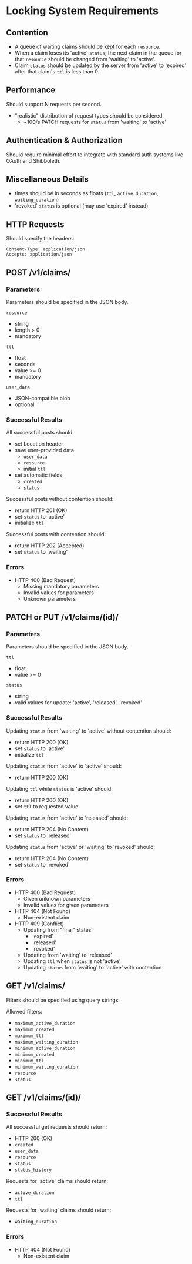 # Locking System Requirements
## Contention
- A queue of waiting claims should be kept for each `resource`.
- When a claim loses its 'active' `status`, the next claim in the queue for that
  `resource` should be changed from 'waiting' to 'active'.
- Claim `status` should be updated by the server from 'active' to 'expired'
  after that claim's `ttl` is less than 0.


## Performance
Should support N requests per second.

- "realistic" distribution of request types should be considered
    - ~100/s PATCH requests for `status` from 'waiting' to 'active'


## Authentication & Authorization
Should require minimal effort to integrate with standard auth systems like
OAuth and Shibboleth.


## Miscellaneous Details
- times should be in seconds as floats (`ttl`, `active_duration`,
  `waiting_duration`)
- 'revoked' `status` is optional (may use 'expired' instead)


## HTTP Requests

Should specify the headers:

    Content-Type: application/json
    Accepts: application/json


## POST /v1/claims/
### Parameters
Parameters should be specified in the JSON body.

`resource`

- string
- length > 0
- mandatory

`ttl`

- float
- seconds
- value >= 0
- mandatory

`user_data`

- JSON-compatible blob
- optional

### Successful Results
All successful posts should:

- set Location header
- save user-provided data
    - `user_data`
    - `resource`
    - initial `ttl`
- set automatic fields
    - `created`
    - `status`

Successful posts without contention should:

- return HTTP 201 (OK)
- set `status` to 'active'
- initialize `ttl`

Successful posts with contention should:

- return HTTP 202 (Accepted)
- set `status` to 'waiting'

### Errors
- HTTP 400 (Bad Request)
    - Missing mandatory parameters
    - Invalid values for parameters
    - Unknown parameters


## PATCH or PUT /v1/claims/(id)/
### Parameters
Parameters should be specified in the JSON body.

`ttl`

- float
- value >= 0

`status`

- string
- valid values for update: 'active', 'released', 'revoked'

### Successful Results
Updating `status` from 'waiting' to 'active' without contention should:

- return HTTP 200 (OK)
- set `status` to 'active'
- initialize `ttl`

Updating `status` from 'active' to 'active' should:

- return HTTP 200 (OK)

Updating `ttl` while `status` is 'active' should:

- return HTTP 200 (OK)
- set `ttl` to requested value

Updating `status` from 'active' to 'released' should:

- return HTTP 204 (No Content)
- set `status` to 'released'

Updating `status` from 'active' or 'waiting' to 'revoked' should:

- return HTTP 204 (No Content)
- set `status` to 'revoked'

### Errors
- HTTP 400 (Bad Request)
    - Given unknown parameters
    - Invalid values for given parameters
- HTTP 404 (Not Found)
    - Non-existent claim
- HTTP 409 (Conflict)
    - Updating from "final" states
        - 'expired'
        - 'released'
        - 'revoked'
    - Updating from 'waiting' to 'released'
    - Updating `ttl` when `status` is not 'active'
    - Updating `status` from 'waiting' to 'active' with contention


## GET /v1/claims/
Filters should be specified using query strings.

Allowed filters:

- `maximum_active_duration`
- `maximum_created`
- `maximum_ttl`
- `maximum_waiting_duration`
- `minimum_active_duration`
- `minimum_created`
- `minimum_ttl`
- `minimum_waiting_duration`
- `resource`
- `status`


## GET /v1/claims/(id)/
### Successful Results
All successful get requests should return:

- HTTP 200 (OK)
- `created`
- `user_data`
- `resource`
- `status`
- `status_history`

Requests for 'active' claims should return:

- `active_duration`
- `ttl`

Requests for 'waiting' claims should return:

- `waiting_duration`

### Errors
- HTTP 404 (Not Found)
    - Non-existent claim
